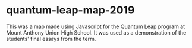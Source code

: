 # quantum-leap-map-2019
This was a map made using Javascript for the Quantum Leap program at Mount Anthony Union High School. It was used as a demonstration of the students' final essays from the term.
